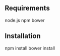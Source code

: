 Requirements
-------------

node.js
npm
bower

Installation
----------------
npm install
bower install
